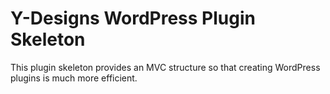 # Y-Designs WordPress Plugin Skeleton

This plugin skeleton provides an MVC structure so that creating WordPress plugins is much more efficient.